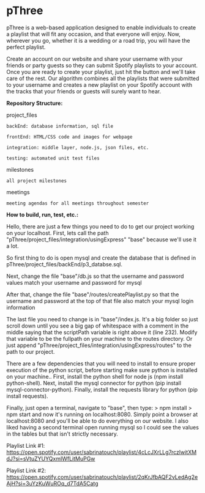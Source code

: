# pThree

pThree is a web-based application designed to enable individuals to create a playlist that will fit any occasion, and that everyone will enjoy. Now, wherever you go, whether it is a wedding or a road trip, you will have the perfect playlist.

Create an account on our website and share your username with your friends or party guests so they can submit Spotify playlists to your account. Once you are ready to create your playlist, just hit the button and we'll take care of the rest. Our algorithm combines all the playlists that were submitted to your username and creates a new playlist on your Spotify account with the tracks that your friends or guests will surely want to hear.

**Repository Structure:**

  project_files
  
    backEnd: database information, sql file
    
    frontEnd: HTML/CSS code and images for webpage
    
    integration: middle layer, node.js, json files, etc.
    
    testing: automated unit test files
    
  milestones
  
    all project milestones
    
  meetings
  
    meeting agendas for all meetings throughout semester
    
**How to build, run, test, etc.:**

Hello, there are just a few things you need to do to get our project working on your localhost.
First, lets call the path "pThree/project_files/integration/usingExpress" "base" because we'll use it a lot.

So first thing to do is open mysql and create the database that is defined in pThree/project_files/backEnd/p3_databse.sql.

Next, change the file "base"/db.js so that the username and password values match your username and password for mysql

After that, change the file "base"/routes/createPlaylist.py so that the username and password at the top of that file also match your mysql login information

The last file you need to change is in "base"/index.js. It's a big folder so just scroll down until you see a big gap of whitespace with a comment in the middle saying that the scriptPath variable is right above it (line 232). Modify that variable to be the fullpath on your machine to the routes directory. Or just append "pThree/project_files/integration/usingExpress/routes" to the path to our project.

There are a few dependencies that you will need to install to ensure proper execution of the python script, before starting make sure python is installed on your machine.. First, install the python shell for node js (npm install python-shell). Next, install the mysql connector for python (pip install mysql-connector-python). Finally, install the requests library for python (pip install requests).

Finally, just open a terminal, navigate to "base", then type:
	> npm install
	> npm start
and now it's running on localhost:8080. Simply point a browser at localhost:8080 and you'll be able to do everything on our website. I also liked having a second terminal open running mysql so I could see the values in the tables but that isn't strictly necessary.

Playlist Link #1:
https://open.spotify.com/user/sabrinatouch/playlist/4cLcJXrLLg7rczlwitXMdJ?si=sVtuZYUYQxmIWfLitMuPGw

Playlist Link #2:
https://open.spotify.com/user/sabrinatouch/playlist/2qKrJfbAQF2vLedAg2eAjH?si=3uYzKuWuROq_d7TdA5Catg
